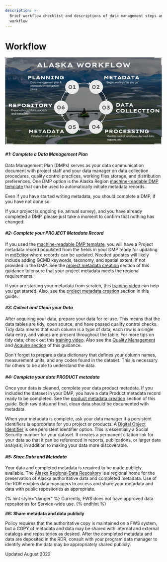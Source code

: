 ```yaml
---
description: >-
  Brief workflow checklist and descriptions of data management steps and
  workflow
---
```


# Workflow

![Generalized Alaska Data Management Workflow](<../.gitbook/assets/image (1).png>)

#### _#1: Complete a Data Management Plan_ <a href="#step-1-create-data-management-plan" id="step-1-create-data-management-plan"></a>

Data Management Plan (DMPs) serves as your data communication document with project staff and your data manager on data collection procedures, quality control practices, working files storage, and distribution preferences. One DMP option is the Alaska Region [machine-readable DMP template](broken-reference) that can be used to automatically initiate metadata records.

Even if you have started writing metadata, you should complete a DMP, if you have not done so.&#x20;

If your project is ongoing (ie. annual survey), and you have already completed a DMP, please just take a moment to confirm that nothing has changed. &#x20;

#### _#2: Complete your PROJECT Metadata Record_ <a href="#step-2-initiate-metadata-record" id="step-2-initiate-metadata-record"></a>

If you used the [machine-readable DMP template](broken-reference), you will have a Project metadata record populated from the fields in your DMP ready for updating in [mdEditor](https://www.mdeditor.org/) where records can be updated.  Needed updates will likely include adding GCMD keywords, taxonomy, and spatial extent, if not provided in the DMP.  See the [project metadata creation](broken-reference) section of this guidance to ensure that your project metadata meets the regional requirements.&#x20;

If your are starting your metadata from scratch, this [training video](https://web.microsoftstream.com/video/30e18ae9-55bd-4d1c-a3aa-971089c88004) can help you get started.  Also, see the [project metadata creation](broken-reference) section in this guide.

#### _#3: Collect and Clean your Data_ <a href="#step-3-tidy-up-data" id="step-3-tidy-up-data"></a>

After acquiring your data, prepare your data for re-use.  This means that the data tables are tidy, open source, and have passed quality control checks.  Tidy data means that each column is a type of data, each row is a single data entry, and values are present throughout the table.  For more tips on tidy data, check out this [training video](https://web.microsoftstream.com/video/63c21ffc-4359-4ed9-b23b-6b549c993f4a). Also see the [Quality Management](broken-reference) and [Acquire section](broken-reference) of this guidance.

Don't forget to prepare a data dictionary that defines your column names, measurement units, and any codes found in the dataset.  This is necessary for others to be able to understand the data.

#### _#4: Complete your data PRODUCT metadata_ <a href="#step-4-publish-data-with-a-digital-object-identifier" id="step-4-publish-data-with-a-digital-object-identifier"></a>

Once your data is cleaned, complete your data product metadata.  If you included the dataset in your DMP, you have a data Product metadata record ready to be completed.  See the [product metadata creation](broken-reference) section of this guide.  Both raw data and final, clean data should be documented with metadata.

When your metadata is complete, ask your data manager if a persistent identifiers is appropriate for you project or products.  A [Digital Object Identifier](broken-reference) is one persistent identifier option.  This is essentially a Social Security number for your dataset.  It creates a permanent citation link for your data so that it can be referenced in reports, publications, or larger data analysis, in addition to making your data more discoverable.

#### _#5: Store Data and Metadata_ <a href="#step-5-store-data-and-metadata" id="step-5-store-data-and-metadata"></a>

Your data and completed metadata is required to be made publicly available.  The [Alaska Regional Data Repository](https://ak-region-dst.gitbook.io/alaska-region-interim-data-management-user-guide/four-fundamental-activities-of-data-management/security-and-preservation) is a regional home for the preservation of Alaska authoritative data and completed metadata.  Use of the RDR enables data managers to access and share your metadata and data with public repositories as appropriate.

{% hint style="danger" %}
Currently, FWS does not have approved data repositories for Service-wide use. &#x20;
{% endhint %}

**#6: Share metadata and data publicly**

Policy requires that the authoritative copy is maintained on a FWS system, but a COPY of metadata and data may be shared with internal and external catalogs and repositories as desired.  After the completed metadata and data are deposited in the RDR, consult with your program data manager to identify where the data may be appropriately shared publicly. &#x20;

Updated August 2022
